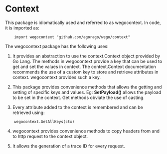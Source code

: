 # Context 

This package is idiomatically used and referred to as wegocontext. In code, it is imported as: 
```
    import wegocontext "github.com/agorago/wego/context"
```
The wegocontext package has the following uses:

1. It provides an abstraction to use the context.Context object provided by Go Lang. The methods in wegocontext
provide a key that can be used to get and set the values in context. The context.Context documentation 
recommends the use of a custom key to store and retrieve attributes in context. wegocontext provides such a key.

2. This package provides convenience methods that allows the getting and setting of specific keys and values. Eg:
__SetPayload()__ allows the payload to be set in the context. Get methods obviate the use of casting.

3. Every attribute added to the context is remembered and can be retrieved using: 
```
    wegocontext.GetAllKeys(ctx)
```
4. wegocontext provides convenience methods to copy headers from and to http request to the context object.

5. It allows the generation of a trace ID for every request. 
